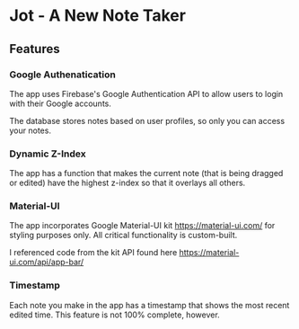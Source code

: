 # Jot - A New Note Taker
## Features
### Google Authenatication
The app uses Firebase's Google Authentication API to allow users to login with their Google accounts.

The database stores notes based on user profiles, so only you can access your notes.

### Dynamic Z-Index
The app has a function that makes the current note (that is being dragged or edited) have the highest z-index so that it overlays all others.

### Material-UI
The app incorporates Google Material-UI kit https://material-ui.com/ for styling purposes only. All critical functionality is custom-built.

I referenced code from the kit API found here https://material-ui.com/api/app-bar/

### Timestamp
Each note you make in the app has a timestamp that shows the most recent edited time. This feature is not 100% complete, however.